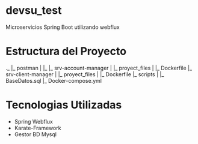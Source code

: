 # devsu_test
Microservicios Spring Boot utilizando webflux

# Estructura del Proyecto
._
  |_ postman
  |      |_
  |_ srv-account-manager
  |      |_ proyect_files
  |      |_ Dockerfile
  |_ srv-client-manager
  |      |_ proyect_files
  |      |_ Dockerfile
  |_ scripts
  |      |_ BaseDatos.sql
  |_ Docker-compose.yml 

# Tecnologias Utilizadas
   - Spring Webflux
   - Karate-Framework
   - Gestor BD Mysql
